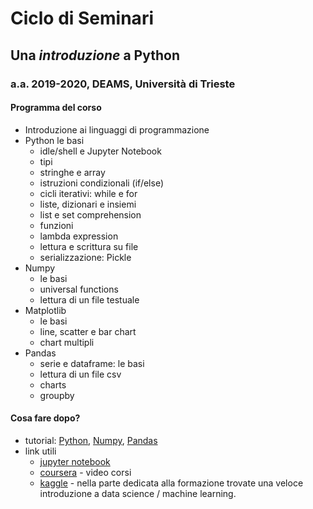 # Ciclo di Seminari
## Una _introduzione_ a Python
### a.a. 2019-2020, DEAMS, Università di Trieste

#### Programma del corso
- Introduzione ai linguaggi di programmazione
- Python le basi
  - idle/shell e Jupyter Notebook
  - tipi
  - stringhe e array
  - istruzioni condizionali (if/else)
  - cicli iterativi: while e for
  - liste, dizionari e insiemi
  - list e set comprehension
  - funzioni
  - lambda expression
  - lettura e scrittura su file
  - serializzazione: Pickle
- Numpy
  - le basi
  - universal functions
  - lettura di un file testuale
- Matplotlib
  - le basi
  - line, scatter e bar chart
  - chart multipli
- Pandas
  - serie e dataframe: le basi
  - lettura di un file csv
  - charts
  - groupby
  
#### Cosa fare dopo?
- tutorial: [Python](https://docs.python.org/3/tutorial/), [Numpy](https://numpy.org/doc/1.18/user/quickstart.html), [Pandas](https://pandas.pydata.org/pandas-docs/stable/getting_started/)
- link utili 
  - [jupyter notebook](https://jupyter.org/)
  - [coursera](https://www.coursera.org/) - video corsi
  - [kaggle](https://www.kaggle.com/) - nella parte dedicata alla formazione trovate una veloce introduzione a data science / machine learning. 
